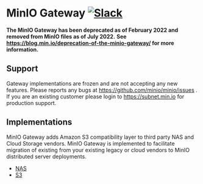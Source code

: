 # MinIO Gateway [![Slack](https://slack.min.io/slack?type=svg)](https://slack.min.io)

**The MinIO Gateway has been deprecated as of February 2022 and removed from MinIO files as of July 2022.**
**See https://blog.min.io/deprecation-of-the-minio-gateway/ for more information.**

## Support

Gateway implementations are frozen and are not accepting any new features. Please reports any bugs at <https://github.com/minio/minio/issues> . If you are an existing customer please login to <https://subnet.min.io> for production support.

## Implementations

MinIO Gateway adds Amazon S3 compatibility layer to third party NAS and Cloud Storage vendors. MinIO Gateway is implemented to facilitate migration of existing from your existing legacy or cloud vendors to MinIO distributed server deployments.

- [NAS](https://github.com/minio/minio/blob/master/docs/gateway/nas.md)
- [S3](https://github.com/minio/minio/blob/master/docs/gateway/s3.md)
